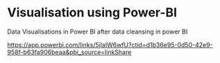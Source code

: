 # Visualisation using Power-BI
Data Visualisations in Power BI after data cleansing in power BI

https://app.powerbi.com/links/5jlaIW6wfU?ctid=d1b36e95-0d50-42e9-958f-b63fa906beaa&pbi_source=linkShare
